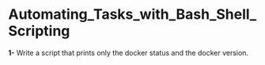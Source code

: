 # Automating_Tasks_with_Bash_Shell_Scripting

**1-** Write a script that prints only the docker status and the docker version.

